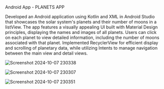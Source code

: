 Android App - PLANETS APP

Developed an Android application using Kotlin and XML in Android Studio that showcases the solar system's planets and their number of moons in a listView. 
The app features a visually appealing UI built with Material Design principles, displaying the names and images of all planets. 
Users can click on each planet to view detailed information, including the number of moons associated with that planet. 
Implemented RecyclerView for efficient display and scrolling of planetary data, while utilizing Intents to manage navigation between the main view and detail views. 


![Screenshot 2024-10-07 230338](https://github.com/user-attachments/assets/2a98b4fc-ff91-4ecc-9ad7-939cc51e9b16)


![Screenshot 2024-10-07 230307](https://github.com/user-attachments/assets/3f2962a3-dbf6-4c04-a79c-9a5c929cae84)


![Screenshot 2024-10-07 230351](https://github.com/user-attachments/assets/60e30b4f-0b7c-49b2-a722-740f900c54f0)
